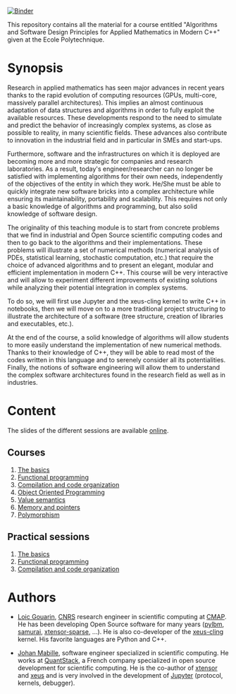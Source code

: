 [![Binder](https://mybinder.org/badge_logo.svg)](https://mybinder.org/v2/gh/hpc-maths/MAP586/main)

This repository contains all the material for a course entitled "Algorithms and Software Design Principles for Applied Mathematics in Modern C++" given at the Ecole Polytechnique.

# Synopsis

Research in applied mathematics has seen major advances in recent years thanks to the rapid evolution of computing resources (GPUs, multi-core, massively parallel architectures). This implies an almost continuous adaptation of data structures and algorithms in order to fully exploit the available resources. These developments respond to the need to simulate and predict the behavior of increasingly complex systems, as close as possible to reality, in many scientific fields. These advances also contribute to innovation in the industrial field and in particular in SMEs and start-ups.

Furthermore, software and the infrastructures on which it is deployed are becoming more and more strategic for companies and research laboratories. As a result, today's engineer/researcher can no longer be satisfied with implementing algorithms for their own needs, independently of the objectives of the entity in which they work. He/She must be able to quickly integrate new software bricks into a complex architecture while ensuring its maintainability, portability and scalability. This requires not only a basic knowledge of algorithms and programming, but also solid knowledge of software design.

The originality of this teaching module is to start from concrete problems that we find in industrial and Open Source scientific computing codes and then to go back to the algorithms and their implementations. These problems will illustrate a set of numerical methods (numerical analysis of PDEs, statistical learning, stochastic computation, etc.) that require the choice of advanced algorithms and to present an elegant, modular and efficient implementation in modern C++. This course will be very interactive and will allow to experiment different improvements of existing solutions while analyzing their potential integration in complex systems.

To do so, we will first use Jupyter and the xeus-cling kernel to write C++ in notebooks, then we will move on to a more traditional project structuring to illustrate the architecture of a software (tree structure, creation of libraries and executables, etc.).

At the end of the course, a solid knowledge of algorithms will allow students to more easily understand the implementation of new numerical methods. Thanks to their knowledge of C++, they will be able to read most of the codes written in this language and to serenely consider all its potentialities. Finally, the notions of software engineering will allow them to understand the complex software architectures found in the research field as well as in industries.

# Content

The slides of the different sessions are available [online](https://hpc-maths.github.io/MAP586/).

## Courses

1. [The basics](https://hpc-maths.github.io/MAP586/courses/basics)
2. [Functional programming](https://hpc-maths.github.io/MAP586/courses/functional_stl)
3. [Compilation and code organization](https://hpc-maths.github.io/MAP586/courses/compilation)
4. [Object Oriented Programming](https://hpc-maths.github.io/MAP586/courses/oop)
5. [Value semantics](https://hpc-maths.github.io/MAP586/courses/value_semantics)
6. [Memory and pointers](https://hpc-maths.github.io/MAP586/courses/memory)
6. [Polymorphism](https://hpc-maths.github.io/MAP586/courses/polymorphism)

## Practical sessions

1. [The basics](https://github.com/gouarin/MAP586/tree/readme/courses/basics/notebooks)
1. [Functional programming](https://github.com/gouarin/MAP586/tree/readme/courses/functional_stl/notebooks)
1. [Compilation and code organization](https://github.com/gouarin/MAP586/tree/readme/courses/compilation/notebooks)

# Authors

- [Loic Gouarin](https://github.com/gouarin), [CNRS](https://www.cnrs.fr/en) research engineer in scientific computing at [CMAP](https://portail.polytechnique.edu/cmap/en). He has been developing Open Source software for many years ([pylbm](https://github.com/gouarin/pylbm), [samurai](https://github.com/hpc-maths/samurai), [xtensor-sparse](https://github.com/xtensor-stack/xtensor-sparse), ...). He is also co-developer of the [xeus-cling](https://github.com/jupyter-xeus/xeus-cling) kernel. His favorite languages are Python and C++.

- [Johan Mabille](https://github.com/JohanMabille), software engineer specialized in scientific computing. He works at [QuantStack](https://quantstack.net/), a French company specialized in open source development for scientific computing. He is the co-author of [xtensor](https://github.com/xtensor-stack/xtensor) and [xeus](https://github.com/jupyter-xeus) and is very involved in the development of [Jupyter](https://jupyter.org/) (protocol, kernels, debugger).
